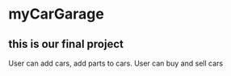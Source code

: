 # myCarGarage
## this is our final project

User can add cars, add parts to cars. User can buy and sell cars
